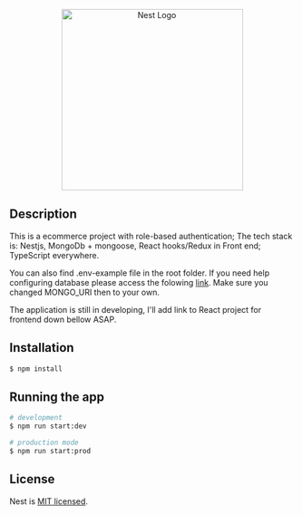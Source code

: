 <p align="center">
  <a href="http://nestjs.com/" target="blank"><img src="https://nestjs.com/img/logo_text.svg" width="320" alt="Nest Logo" /></a>
</p>

[travis-image]: https://api.travis-ci.org/nestjs/nest.svg?branch=master
[travis-url]: https://travis-ci.org/nestjs/nest
[linux-image]: https://img.shields.io/travis/nestjs/nest/master.svg?label=linux
[linux-url]: https://travis-ci.org/nestjs/nest

## Description

This is a ecommerce project with role-based authentication;
The tech stack is: Nestjs, MongoDb + mongoose, React hooks/Redux in Front end;
TypeScript everywhere.

You can also find .env-example file in the root folder. 
If you need help configuring database please access the folowing [link](https://www.youtube.com/watch?v=KKyag6t98g8). Make sure you changed MONGO_URI then to your own.

The application is still in developing, I'll add link to React project for frontend down bellow ASAP.


## Installation

```bash
$ npm install
```

## Running the app

```bash
# development
$ npm run start:dev

# production mode
$ npm run start:prod
```


## License

  Nest is [MIT licensed](LICENSE).

